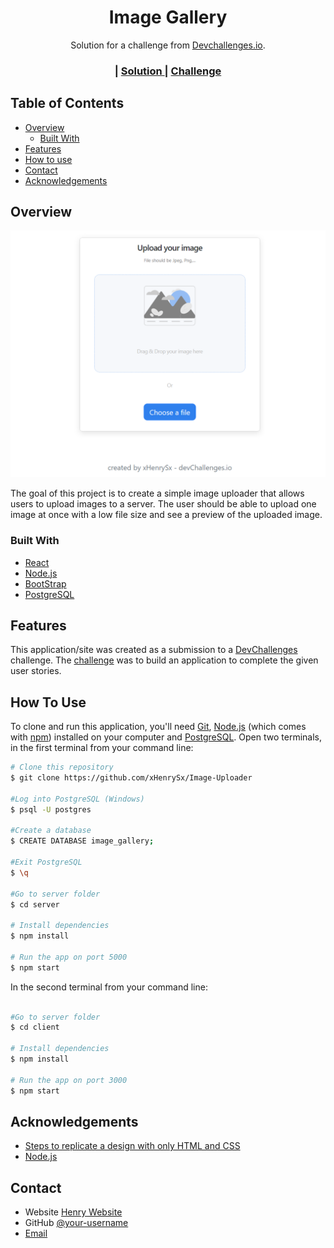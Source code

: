 <!-- Please update value in the {}  -->

<h1 align="center">Image Gallery</h1>

<div align="center">
   Solution for a challenge from  <a href="http://devchallenges.io" target="_blank">Devchallenges.io</a>.
</div>

<div align="center">
  <h3>
    <span> | </span>
    <a href="https://github.com/xHenrySx/Image-Uploader">
      Solution
    </a>
    <span> | </span>
    <a href="https://devchallenges.io/challenges/O2iGT9yBd6xZBrOcVirx">
      Challenge
    </a>
  </h3>
</div>

<!-- TABLE OF CONTENTS -->

## Table of Contents

- [Overview](#overview)
  - [Built With](#built-with)
- [Features](#features)
- [How to use](#how-to-use)
- [Contact](#contact)
- [Acknowledgements](#acknowledgements)

<!-- OVERVIEW -->

## Overview

![screenshot](https://raw.githubusercontent.com/xHenrySx/Image-Uploader/master/resources/app.png)

The goal of this project is to create a simple image uploader that allows users to upload images to a server. The user should be able to upload one image at once with a low file size and see a preview of the uploaded image.
### Built With

<!-- This section should list any major frameworks that you built your project using. Here are a few examples.-->

- [React](https://reactjs.org/)
- [Node.js](https://nodejs.org/)
- [BootStrap](https://getbootstrap.com/)
- [PostgreSQL](https://www.postgresql.org/)

## Features

<!-- List the features of your application or follow the template. Don't share the figma file here :) -->

This application/site was created as a submission to a [DevChallenges](https://devchallenges.io/challenges) challenge. The [challenge](https://devchallenges.io/challenges/O2iGT9yBd6xZBrOcVirx) was to build an application to complete the given user stories.

## How To Use

<!-- Example: -->

To clone and run this application, you'll need [Git](https://git-scm.com), [Node.js](https://nodejs.org/en/download/) (which comes with [npm](http://npmjs.com)) installed on your computer and [PostgreSQL](https://www.postgresql.org/download/). Open two terminals, in the first terminal from your command line:

```bash
# Clone this repository
$ git clone https://github.com/xHenrySx/Image-Uploader

#Log into PostgreSQL (Windows)
$ psql -U postgres

#Create a database
$ CREATE DATABASE image_gallery;

#Exit PostgreSQL  
$ \q

#Go to server folder
$ cd server

# Install dependencies
$ npm install

# Run the app on port 5000
$ npm start
```

In the second terminal from your command line:

```bash

#Go to server folder
$ cd client

# Install dependencies
$ npm install

# Run the app on port 3000
$ npm start
```

## Acknowledgements

<!-- This section should list any articles or add-ons/plugins that helps you to complete the project. This is optional but it will help you in the future. For example -->

- [Steps to replicate a design with only HTML and CSS](https://devchallenges-blogs.web.app/how-to-replicate-design/)
- [Node.js](https://nodejs.org/)


## Contact

- Website [Henry Website](https://www.henrysdev.me/)
- GitHub [@your-username](https://github.com/xHenrySx/)
- [Email](mailto:enrisal2000@gmail.com)
